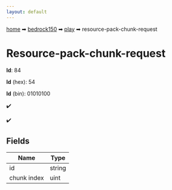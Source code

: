 ```yaml
---
layout: default
---
```


[home](/) ➡ [bedrock150](/protocol/bedrock150) ➡ [play](/protocol/bedrock150/play) ➡ resource-pack-chunk-request

# Resource-pack-chunk-request

**Id**: 84

**Id** (hex): 54

**Id** (bin): 01010100

✔️

✔️

## Fields

Name | Type
---|---
id | string
chunk index | uint

